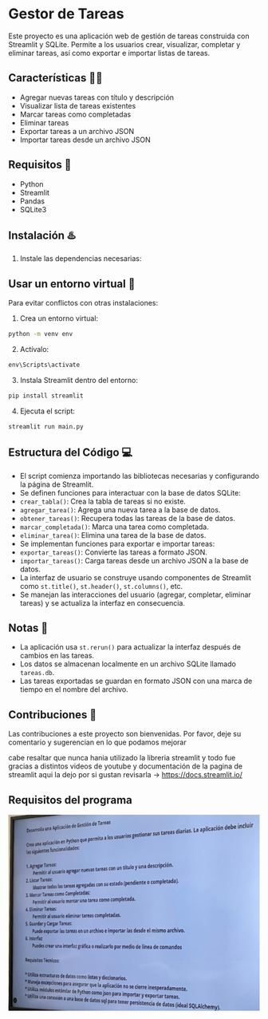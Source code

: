 # Gestor de Tareas

Este proyecto es una aplicación web de gestión de tareas construida con Streamlit y SQLite. Permite a los usuarios crear, visualizar, completar y eliminar tareas, así como exportar e importar listas de tareas.

## Características 🧑‍💻

- Agregar nuevas tareas con título y descripción
- Visualizar lista de tareas existentes
- Marcar tareas como completadas
- Eliminar tareas
- Exportar tareas a un archivo JSON
- Importar tareas desde un archivo JSON

## Requisitos 💫

- Python
- Streamlit
- Pandas
- SQLite3

## Instalación ♨️

1. Instale las dependencias necesarias:

## Usar un entorno virtual 🔧

Para evitar conflictos con otras instalaciones:

1. Crea un entorno virtual:

```cmd
python -m venv env
```

2. Actívalo:

```cmd
env\Scripts\activate
```

3. Instala Streamlit dentro del entorno:

```cmd
pip install streamlit
```

4. Ejecuta el script:

```cmd
streamlit run main.py
```

## Estructura del Código 💻

- El script comienza importando las bibliotecas necesarias y configurando la página de Streamlit.
- Se definen funciones para interactuar con la base de datos SQLite:
- `crear_tabla()`: Crea la tabla de tareas si no existe.
- `agregar_tarea()`: Agrega una nueva tarea a la base de datos.
- `obtener_tareas()`: Recupera todas las tareas de la base de datos.
- `marcar_completada()`: Marca una tarea como completada.
- `eliminar_tarea()`: Elimina una tarea de la base de datos.
- Se implementan funciones para exportar e importar tareas:
- `exportar_tareas()`: Convierte las tareas a formato JSON.
- `importar_tareas()`: Carga tareas desde un archivo JSON a la base de datos.
- La interfaz de usuario se construye usando componentes de Streamlit como `st.title()`, `st.header()`, `st.columns()`, etc.
- Se manejan las interacciones del usuario (agregar, completar, eliminar tareas) y se actualiza la interfaz en consecuencia.

## Notas 📃

- La aplicación usa `st.rerun()` para actualizar la interfaz después de cambios en las tareas.
- Los datos se almacenan localmente en un archivo SQLite llamado `tareas.db`.
- Las tareas exportadas se guardan en formato JSON con una marca de tiempo en el nombre del archivo.

## Contribuciones 🤝

Las contribuciones a este proyecto son bienvenidas. Por favor, deje su comentario y sugerencian en lo que podamos mejorar

cabe resaltar que nunca hania utilizado la libreria streamlit y todo fue gracias a distintos videos de youtube y documentación de la pagina de streamlit aqui la dejo por si gustan revisarla -> https://docs.streamlit.io/ 


## Requisitos del programa

![](/requisitos%20del%20programa.png)